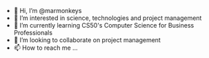 - 👋 Hi, I’m @marmonkeys
- 👀 I’m interested in science, technologies and project management
- 🌱 I’m currently learning CS50's Computer Science for Business Professionals 
- 💞️ I’m looking to collaborate on project management
- 📫 How to reach me ...

<!---
marmonkeys/marmonkeys is a ✨ special ✨ repository because its `README.md` (this file) appears on your GitHub profile.
You can click the Preview link to take a look at your changes.
--->
